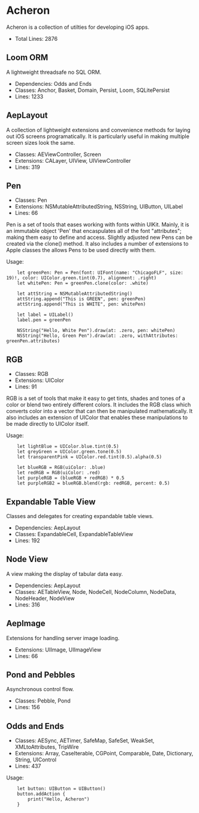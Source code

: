 # Acheron

Acheron is a collection of utilties for developing iOS apps.

* Total Lines: 2876


## Loom ORM

A lightweight threadsafe no SQL ORM.

* Dependencies: Odds and Ends
* Classes: Anchor, Basket, Domain, Persist, Loom, SQLitePersist
* Lines: 1233


## AepLayout

A collection of lightweight extensions and convenience methods for laying out iOS screens programatically.  It is particularly useful in making multiple screen sizes look the same.

* Classes: AEViewController, Screen
* Extensions: CALayer, UIView, UIViewController
* Lines: 319


## Pen

* Classes: Pen
* Extensions: NSMutableAttributedString, NSString, UIButton, UILabel
* Lines: 66

Pen is a set of tools that eases working with fonts within UIKit.  Mainly, it is an immutable object 'Pen' that encaspulates all of the font "attributes"; making them easy to define and access.  Slightly adjusted new Pens can be created via the clone() method.  It also includes a number of extensions to Apple classes the allows Pens to be used directly with them.

Usage:
```
    let greenPen: Pen = Pen(font: UIFont(name: "ChicagoFLF", size: 19)!, color: UIColor.green.tint(0.7), alignment: .right)
    let whitePen: Pen = greenPen.clone(color: .white)

    let attString = NSMutableAttributedString()
    attString.append("This is GREEN", pen: greenPen)
    attString.append("This is WHITE", pen: whitePen)

    let label = UILabel()
    label.pen = greenPen

    NSString("Hello, White Pen").draw(at: .zero, pen: whitePen)
    NSString("Hello, Green Pen").draw(at: .zero, withAttributes: greenPen.attributes)
```

## RGB

* Classes: RGB
* Extensions: UIColor
* Lines: 91

RGB is a set of tools that make it easy to get tints, shades and tones of a color or blend two entirely different colors.  It includes the RGB class which converts color into a vector that can then be manipulated mathematically.  It also includes an extension of UIColor that enables these manipulations to be made directly to UIColor itself.

Usage:
```
    let lightBlue = UIColor.blue.tint(0.5)
    let greyGreen = UIColor.green.tone(0.5)
    let transparentPink = UIColor.red.tint(0.5).alpha(0.5)

    let blueRGB = RGB(uiColor: .blue)
    let redRGB = RGB(uiColor: .red)
    let purpleRGB = (blueRGB + redRGB) * 0.5
    let purpleRGB2 = blueRGB.blend(rgb: redRGB, percent: 0.5)
```


## Expandable Table View

Classes and delegates for creating expandable table views.

* Dependencies: AepLayout
* Classes: ExpandableCell, ExpandableTableView
* Lines: 192

## Node View

A view making the display of tabular data easy.

* Dependencies: AepLayout
* Classes: AETableView, Node, NodeCell, NodeColumn, NodeData, NodeHeader, NodeView
* Lines: 316

## AepImage

Extensions for handling server image loading.

* Extensions: UIImage, UIImageView
* Lines: 66

## Pond and Pebbles

Asynchronous control flow.

* Classes: Pebble, Pond
* Lines: 156

## Odds and Ends

* Classes: AESync, AETimer, SafeMap, SafeSet, WeakSet, XMLtoAttributes, TripWire
* Extensions: Array, CaseIterable, CGPoint, Comparable, Date, Dictionary, String, UIControl
* Lines: 437

Usage:
```
    let button: UIButton = UIButton()
    button.addAction {
        print("Hello, Acheron")
    }
```
